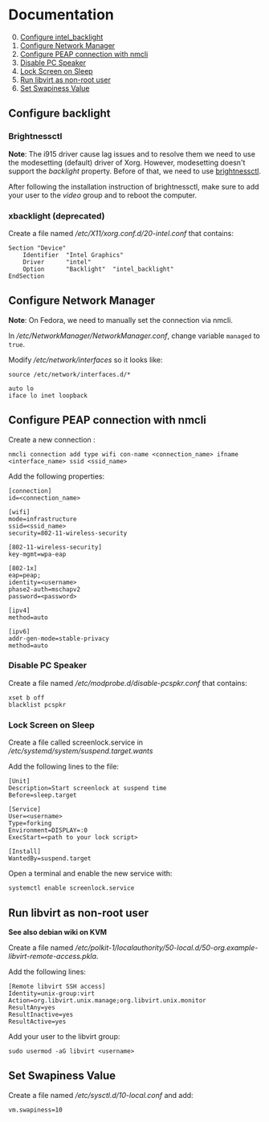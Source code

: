 # Documentation

0. [Configure intel_backlight]()
0. [Configure Network Manager]()
0. [Configure PEAP connection with nmcli]()
0. [Disable PC Speaker]()
0. [Lock Screen on Sleep]()
0. [Run libvirt as non-root user]()
0. [Set Swapiness Value]()

## Configure backlight

### Brightnessctl

**Note**: The i915 driver cause lag issues and to resolve them we need to use the 
modesetting (default) driver of Xorg. However, modesetting doesn't support the
*backlight* property. Before of that, we need to use [brightnessctl][brightnessctl].

After following the installation instruction of brightnessctl, make sure to add
your user to the *video* group and to reboot the computer.

### xbacklight (deprecated)

Create a file named */etc/X11/xorg.conf.d/20-intel.conf* that contains:

```
Section "Device"
    Identifier  "Intel Graphics" 
    Driver      "intel"
    Option      "Backlight"  "intel_backlight"
EndSection
```

## Configure Network Manager

**Note**: On Fedora, we need to manually set the connection via nmcli.

In */etc/NetworkManager/NetworkManager.conf*, change variable `managed` to `true`.

Modify */etc/network/interfaces* so it looks like:

```
source /etc/network/interfaces.d/*

auto lo
iface lo inet loopback
```

## Configure PEAP connection with nmcli

Create a new connection :

```
nmcli connection add type wifi con-name <connection_name> ifname <interface_name> ssid <ssid_name>
```

Add the following properties:

```
[connection]
id=<connection_name>

[wifi]
mode=infrastructure
ssid=<ssid_name>
security=802-11-wireless-security

[802-11-wireless-security]
key-mgmt=wpa-eap

[802-1x]
eap=peap;
identity=<username>
phase2-auth=mschapv2
password=<password>

[ipv4]
method=auto

[ipv6]
addr-gen-mode=stable-privacy
method=auto
```

### Disable PC Speaker

Create a file named */etc/modprobe.d/disable-pcspkr.conf* that contains:

```
xset b off
blacklist pcspkr
```

### Lock Screen on Sleep

Create a file called screenlock.service in 
*/etc/systemd/system/suspend.target.wants*

Add the following lines to the file:

```
[Unit]
Description=Start screenlock at suspend time
Before=sleep.target

[Service]
User=<username>
Type=forking
Environment=DISPLAY=:0
ExecStart=<path to your lock script>

[Install]
WantedBy=suspend.target
```

Open a terminal and enable the new service with:

```
systemctl enable screenlock.service
```

## Run libvirt as non-root user

**See also debian wiki on KVM**

Create a file named 
*/etc/polkit-1/localauthority/50-local.d/50-org.example-libvirt-remote-access.pkla*.

Add the following lines:

```
[Remote libvirt SSH access]
Identity=unix-group:virt
Action=org.libvirt.unix.manage;org.libvirt.unix.monitor
ResultAny=yes
ResultInactive=yes
ResultActive=yes
```

Add your user to the libvirt group:

```
sudo usermod -aG libvirt <username>
```

## Set Swapiness Value

Create a file named */etc/sysctl.d/10-local.conf* and add:

```
vm.swapiness=10 
```

[brightnessctl]: https://github.com/Hummer12007/brightnessctl
